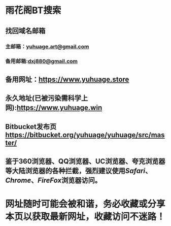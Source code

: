 # 雨花阁BT搜索

## 找回域名邮箱

### 主邮箱：yuhuage.art@gmail.com

### 备用邮箱:dxj880@gmail.com

## 备用网址：https://www.yuhuage.store

## 永久地址(已被污染需科学上网):https://www.yuhuage.win

## Bitbucket发布页 https://bitbucket.org/yuhuage/yuhuage/src/master/

## 鉴于360浏览器、QQ浏览器、UC浏览器、夸克浏览器等大陆浏览器的各种拦截，强烈建议使用*Safari*、*Chrome*、*FireFox*浏览器访问。

# 网址随时可能会被和谐，务必收藏或分享本页以获取最新网址，收藏访问不迷路！
